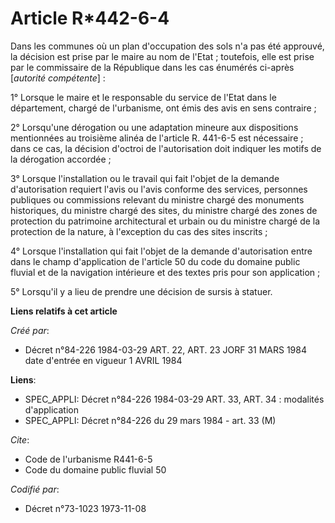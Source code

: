 # Article R*442-6-4

Dans les communes où un plan d'occupation des sols n'a pas été approuvé, la décision est prise par le maire au nom de
l'Etat ; toutefois, elle est prise par le commissaire de la République dans les cas énumérés ci-après [*autorité
compétente*] :

1° Lorsque le maire et le responsable du service de l'Etat dans le département, chargé de l'urbanisme, ont émis des avis en
sens contraire ;

2° Lorsqu'une dérogation ou une adaptation mineure aux dispositions mentionnées au troisième alinéa de l'article R. 441-6-5
est nécessaire ; dans ce cas, la décision d'octroi de l'autorisation doit indiquer les motifs de la dérogation accordée ;

3° Lorsque l'installation ou le travail qui fait l'objet de la demande d'autorisation requiert l'avis ou l'avis conforme des
services, personnes publiques ou commissions relevant du ministre chargé des monuments historiques, du ministre chargé des
sites, du ministre chargé des zones de protection du patrimoine architectural et urbain ou du ministre chargé de la
protection de la nature, à l'exception du cas des sites inscrits ;

4° Lorsque l'installation qui fait l'objet de la demande d'autorisation entre dans le champ d'application de l'article 50 du
code du domaine public fluvial et de la navigation intérieure et des textes pris pour son application ;

5° Lorsqu'il y a lieu de prendre une décision de sursis à statuer.

**Liens relatifs à cet article**

_Créé par_:

  - Décret n°84-226 1984-03-29 ART. 22, ART. 23 JORF 31 MARS 1984 date d'entrée en vigueur 1 AVRIL 1984

**Liens**:

  - SPEC_APPLI: Décret n°84-226 1984-03-29 ART. 33, ART. 34 : modalités d'application
  - SPEC_APPLI: Décret n°84-226 du 29 mars 1984 - art. 33 (M)

_Cite_:

  - Code de l'urbanisme R441-6-5
  - Code du domaine public fluvial 50

_Codifié par_:

  - Décret n°73-1023 1973-11-08
